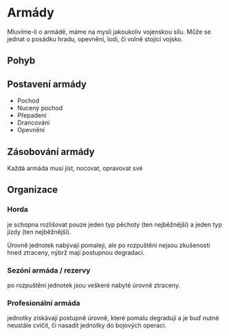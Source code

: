 # Armády

Mluvíme-li o armádě, máme na mysli jakoukoliv vojenskou sílu. Může se jednat o posádku hradu, opevnění, lodi, či volně stojící vojsko.

## Pohyb

## Postavení armády

- Pochod
- Nucený pochod
- Přepadení
- Drancování
- Opevnění

## Zásobování armády

Každá armáda musí jíst, nocovat, opravovat své 

## Organizace

### Horda

je schopna rozlišovat pouze jeden typ pěchoty (ten nejběžnější) a jeden typ jízdy (ten nejběžnější).

Úrovně jednotek nabývají pomaleji, ale po rozpuštění nejsou zkušenosti hned ztraceny, nýbrž mají postupnou degradaci.

### Sezóní armáda / rezervy

po rozpuštění jednotek jsou veškeré nabyté úrovně ztraceny.

### Profesionální armáda

jednotky získávají postupně úrovně, které pomalu degradují a je buď nutné neustále cvičit, či nasadit jednotky do bojových operací.
